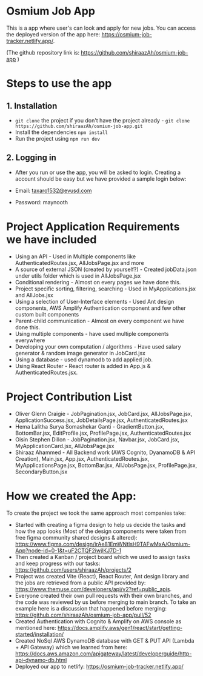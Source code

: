# Osmium Job App

This is a app where user's can look and apply for new jobs. You can access the deployed version of the app here: https://osmium-job-tracker.netlify.app/. 

(The github repository link is: https://github.com/shiraazAh/osmium-job-app )

# Steps to use the app

## 1. Installation

- `git clone` the project if you don't have the project already - `git clone https://github.com/shiraazAh/osmium-job-app.git`
- Install the dependencies `npm install`
- Run the project using `npm run dev`

## 2. Logging in

- After you run or use the app, you will be asked to login. Creating a account should be easy but we have provided a sample login below:

- Email: taxaro1532@evusd.com
- Password: maynooth

# Project Application Requirements we have included

- Using an API - Used in Multiple components like AuthenticatedRoutes.jsx, AllJobsPage.jsx and more
- A source of external JSON (created by yourself?) - Created jobData.json under utils folder which is used in AllJobsPage.jsx
- Conditional rendering - Almost on every pages we have done this.
- Project specific sorting, filtering, searching - Used in MyApplications.jsx and AllJobs.jsx
- Using a selection of User-Interface elements - Used Ant design components, AWS Amplify Authentication component and few other custom built components
- Parent-child communication - Almost on every component we have done this.
- Using multiple components - have used multiple components everywhere
- Developing your own computation / algorithms - Have used salary generator & random image generator in JobCard.jsx
- Using a database - used dynamodb to add applied job.
- Using React Router - React router is added in App.js & AuthenticatedRoutes.jsx.

# Project Contribution List

- Oliver Glenn Craigie - JobPagination.jsx, JobCard.jsx, AllJobsPage.jsx, ApplicationSuccess.jsx, JobDetailsPage.jsx, AuthenticatedRoutes.jsx
- Hema Lalitha Surya Somashekar Ganti - GradientButton.jsx, BottomBar.jsx, EditProfile.jsx, ProfilePage.jsx, AuthenticatedRoutes.jsx
- Oisin Stephen Dillon - JobPagination.jsx, Navbar.jsx, JobCard.jsx, MyApplicationCard.jsx, AllJobsPage.jsx
- Shiraaz Ahammed - All Backend work (AWS Cognito, DyanamoDB & API Creation), Main.jsx, App.jsx, AuthenticatedRoutes.jsx, MyApplicationsPage.jsx, BottomBar.jsx, AllJobsPage.jsx, ProfilePage.jsx, SecondaryButton.jsx


# How we created the App:

To create the project we took the same approach most companies take:

- Started with creating a figma design to help us decide the tasks and how the app looks (Most of the design components were taken from free figma community shared designs & altered): https://www.figma.com/design/irAe81EmWNtlsH9TAFwMxA/Osmium-App?node-id=0-1&t=uF2CTQF2iwjlKJ7D-1
- Then created a Kanban / project board which we used to assign tasks and keep progress with our tasks: https://github.com/users/shiraazAh/projects/2
- Project was created Vite (React), React Router, Ant design library and the jobs are retrieved from a public API provided by: https://www.themuse.com/developers/api/v2?ref=public_apis.
- Everyone created their own pull requests with their own branches, and the code was reviewed by us before merging to main branch. To take an example here is a discussion that happened before merging: https://github.com/shiraazAh/osmium-job-app/pull/52
- Created Authentication with Cognito & Amplify on AWS console as mentioned here: https://docs.amplify.aws/gen1/react/start/getting-started/installation/
- Created NoSql AWS DynamoDB database with GET & PUT API (Lambda + API Gateway) which we learned from here: https://docs.aws.amazon.com/apigateway/latest/developerguide/http-api-dynamo-db.html
- Deployed our app to netlify: https://osmium-job-tracker.netlify.app/